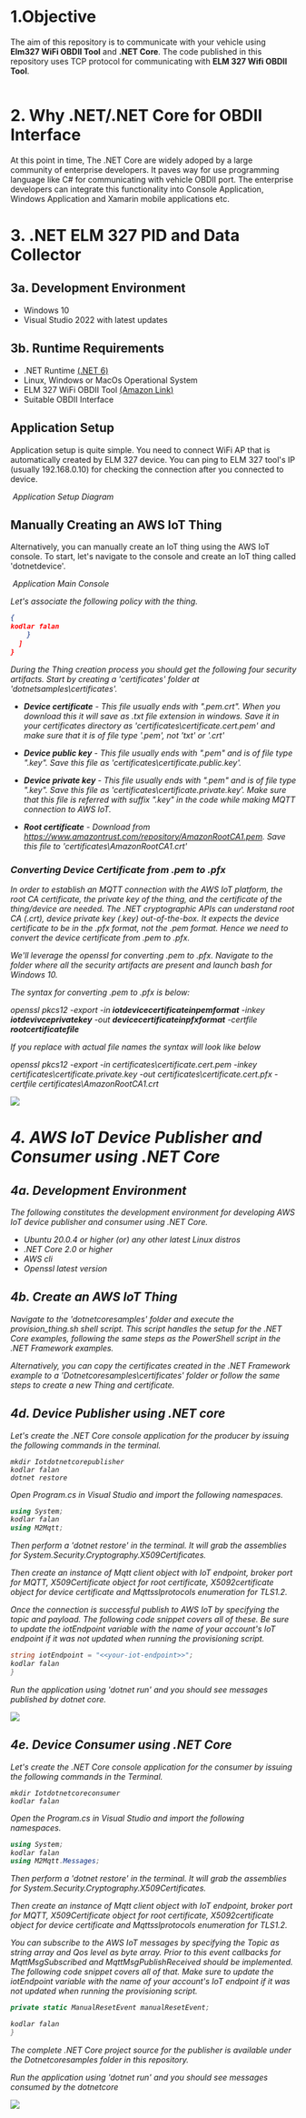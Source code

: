 #  1.Objective

The aim of this repository is to communicate with your vehicle using **Elm327 WiFi OBDII Tool** and **.NET Core**. The code published in this repository uses TCP protocol for communicating with **ELM 327 Wifi OBDII Tool**.

<p>
    <img src="/Images/ELM327_NET6_BASE.png" alt>
</p>

# 2. Why .NET/.NET Core for OBDII Interface

At this point in time, The .NET Core are widely adoped by a large community of enterprise developers. It paves way for use programming language like C# for communicating with vehicle OBDII port. The enterprise developers can integrate this functionality into Console Application, Windows Application and Xamarin mobile applications etc.

# 3. .NET ELM 327 PID and Data Collector


## 3a. Development Environment
- Windows 10
- Visual Studio 2022 with latest updates

## 3b. Runtime Requirements
- .NET Runtime [(.NET 6)](https://dotnet.microsoft.com/en-us/download/dotnet/6.0)
- Linux, Windows or MacOs Operational System
- ELM 327 WiFi OBDII Tool [(Amazon Link)](https://www.amazon.com/Interface-Scanner-Diagnostic-Original-Support/dp/B07L4926C1/ref=sr_1_1?crid=370UVA85IY1AF&keywords=elm+327+wifi&qid=1671276353&sprefix=elm+327+wif%2Caps%2C189&sr=8-1)
- Suitable OBDII Interface

## Application Setup

Application setup is quite simple. You need to connect WiFi AP that is automatically created by ELM 327 device. You can ping to ELM 327 tool's IP (usually 192.168.0.10) for checking the connection after you connected to device. 

<p>
    <img src="/Images/ELM327_NET6_SETUP.png" alt>
    <em>Application Setup Diagram</em>
</p>


## Manually Creating an AWS IoT Thing

Alternatively, you can manually create an IoT thing using the AWS IoT console.  To start, let's navigate to the console and create an IoT thing called 'dotnetdevice'.

<p>
    <img src="/Images/ELM327_NET6_CONSOLE_MAIN.png" alt>
    <em>Application Main Console<em>
</p>


Let's associate the following policy with the thing.

``` json
{
kodlar falan
    }
  ]
}
``` 
During the Thing creation process you should get the following four security artifacts.  Start by creating a 'certificates' folder at 'dotnetsamples\certificates'.

- **Device certificate** - This file usually ends with ".pem.crt". When you download this it will save as .txt file extension in windows. Save it in your certificates directory as 'certificates\certificate.cert.pem' and make sure that it is of file type '.pem', not 'txt' or '.crt'

- **Device public key** - This file usually ends with ".pem" and is of file type ".key".  Save this file as 'certificates\certificate.public.key'. 

- **Device private key** -  This file usually ends with ".pem" and is of file type ".key".  Save this file as 'certificates\certificate.private.key'. Make sure that this file is referred with suffix ".key" in the code while making MQTT connection to AWS IoT.

- **Root certificate** - Download from https://www.amazontrust.com/repository/AmazonRootCA1.pem.  Save this file to 'certificates\AmazonRootCA1.crt'


###  Converting Device Certificate from .pem to .pfx

In order to establish an MQTT connection with the AWS IoT platform, the root CA certificate, the private key of the thing, and the certificate of the thing/device are needed. The .NET cryptographic APIs can understand root CA (.crt), device private key (.key) out-of-the-box. It expects the device certificate to be in the .pfx format, not the .pem format. Hence we need to convert the device certificate from .pem to .pfx.

We'll leverage the openssl for converting .pem to .pfx. Navigate to the folder where all the security artifacts are present and launch bash for Windows 10.

The syntax for converting .pem to .pfx is below:

openssl pkcs12 -export -in **iotdevicecertificateinpemformat** -inkey **iotdevivceprivatekey** -out **devicecertificateinpfxformat** -certfile **rootcertificatefile**

If you replace with actual file names the syntax will look like below

openssl pkcs12 -export -in certificates\certificate.cert.pem -inkey certificates\certificate.private.key -out certificates\certificate.cert.pfx -certfile certificates\AmazonRootCA1.crt

![](/images/pic3.JPG)


# 4. AWS IoT Device Publisher and Consumer using .NET Core

## 4a. Development Environment

The following constitutes the development environment for developing AWS IoT device publisher and consumer using .NET Core.

- Ubuntu 20.0.4 or higher (or) any other latest Linux distros
- .NET Core 2.0 or higher
- AWS cli
- Openssl latest version


## 4b. Create an AWS IoT Thing 

Navigate to the 'dotnetcoresamples' folder and execute the provision_thing.sh shell script.  This script handles the setup for the .NET Core examples, following the same steps as the PowerShell script in the .NET Framework examples.

Alternatively, you can copy the certificates created in the .NET Framework example to a 'Dotnetcoresamples\certificates' folder or follow the same steps to create a new Thing and certificate.

## 4d. Device Publisher using .NET core 

Let's create the .NET Core console application for the producer by issuing the following commands in the terminal.

``` shell
mkdir Iotdotnetcorepublisher
kodlar falan
dotnet restore
```
Open Program.cs in Visual Studio and import the following namespaces.

``` c#
using System;
kodlar falan
using M2Mqtt;
``` 

Then perform a 'dotnet restore' in the terminal. It will grab the assemblies for System.Security.Cryptography.X509Certificates.

Then create an instance of Mqtt client object with IoT endpoint, broker port for MQTT, X509Certificate object for root certificate, X5092certificate object for device certificate and Mqttsslprotocols enumeration for TLS1.2. 

Once the connection is successful publish to AWS IoT by specifying the topic and payload. The following code snippet covers all of these. Be sure to update the iotEndpoint variable with the name of your account's IoT endpoint if it was not updated when running the provisioning script.

``` c#
string iotEndpoint = "<<your-iot-endpoint>>";
kodlar falan
}
``` 

Run the application using 'dotnet run' and you should see messages published by dotnet core.

![](/images/pic7.png)

## 4e. Device Consumer using .NET Core 

Let's create the .NET Core console application for the consumer by issuing the following commands in the Terminal.

``` shell
mkdir Iotdotnetcoreconsumer
kodlar falan

```
Open the Program.cs in Visual Studio and import the following namespaces.

``` c#
using System;
kodlar falan
using M2Mqtt.Messages;
``` 

Then perform a 'dotnet restore' in the terminal. It will grab the assemblies for System.Security.Cryptography.X509Certificates.

Then create an instance of Mqtt client object with IoT endpoint, broker port for MQTT, X509Certificate object for root certificate, X5092certificate object for device certificate and Mqttsslprotocols enumeration for TLS1.2. 

You can subscribe to the AWS IoT messages by specifying the Topic as string array and Qos level as byte array. Prior to this event callbacks for MqttMsgSubscribed and MqttMsgPublishReceived should be implemented. The following code snippet covers all of that. Make sure to update the iotEndpoint variable with the name of your account's IoT endpoint if it was not updated when running the provisioning script.

``` c#
private static ManualResetEvent manualResetEvent;

kodlar falan
}
``` 

The complete .NET Core project source for the publisher is available under the Dotnetcoresamples folder in this repository.

Run the application using 'dotnet run' and you should see messages consumed by the dotnetcore

![](/images/pic8.png)
